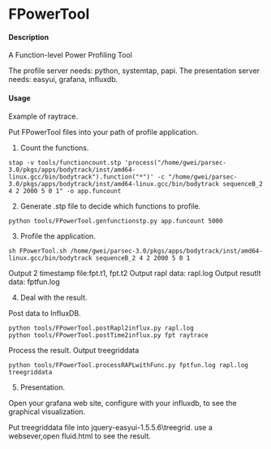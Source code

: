 # FPowerTool

#### Description
A Function-level Power Profiling Tool

The profile server needs: python, systemtap, papi.
The presentation server needs: easyui, grafana, influxdb.

#### Usage

Example of raytrace.

Put FPowerTool files into your path of profile application.

1. Count the functions.

```
stap -v tools/functioncount.stp 'process("/home/gwei/parsec-3.0/pkgs/apps/bodytrack/inst/amd64-linux.gcc/bin/bodytrack").function("*")' -c "/home/gwei/parsec-3.0/pkgs/apps/bodytrack/inst/amd64-linux.gcc/bin/bodytrack sequenceB_2 4 2 2000 5 0 1" -o app.funcount
```
2. Generate .stp file to decide which functions to profile.

```
python tools/FPowerTool.genfunctionstp.py app.funcount 5000
```

3. Profile the application.
```
sh FPowerTool.sh /home/gwei/parsec-3.0/pkgs/apps/bodytrack/inst/amd64-linux.gcc/bin/bodytrack sequenceB_2 4 2 2000 5 0 1 
```

Output 2 timestamp file:fpt.t1, fpt.t2
Output rapl data: rapl.log
Output resutlt data: fptfun.log
 

4. Deal with the result.


Post data to InfluxDB.
```
python tools/FPowerTool.postRapl2influx.py rapl.log
python tools/FPowerTool.postTime2influx.py fpt raytrace
```

Process the result. Output treegriddata
```
python tools/FPowerTool.processRAPLwithFunc.py fptfun.log rapl.log  treegriddata 
```

5. Presentation.

Open your grafana web site, configure with your influxdb, to see the graphical visualization.

Put treegriddata file into jquery-easyui-1.5.5.6\treegrid\. use a websever,open fluid.html to see the result.